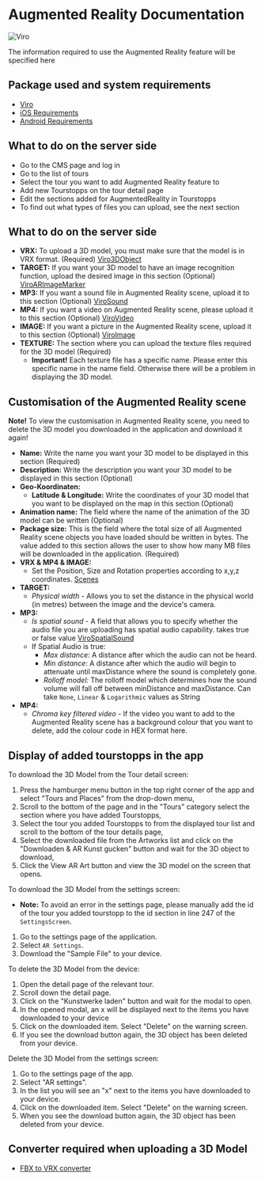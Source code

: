 # Augmented Reality Documentation

![Viro](https://raw.githubusercontent.com/ViroCommunity/virocommunity.github.io/main/viro_community_logo.png)

The information required to use the Augmented Reality feature will be specified here

## Package used and system requirements

- [Viro](https://viro-community.readme.io)
- [iOS Requirements](https://developer.apple.com/library/archive/documentation/DeviceInformation/Reference/iOSDeviceCompatibility/DeviceCompatibilityMatrix/DeviceCompatibilityMatrix.html)
- [Android Requirements](https://developers.google.com/ar/devices)

## What to do on the server side

- Go to the CMS page and log in
- Go to the list of tours
- Select the tour you want to add Augmented Reality feature to
- Add new Tourstopps on the tour detail page
- Edit the sections added for AugmentedReality in Tourstopps
- To find out what types of files you can upload, see the next section

## What to do on the server side

- **VRX:** To upload a 3D model, you must make sure that the model is in VRX format. (Required) [Viro3DObject](https://viro-community.readme.io/docs/viro3dobject)
- **TARGET:** If you want your 3D model to have an image recognition function, upload the desired image in this section (Optional) [ViroARImageMarker](https://viro-community.readme.io/docs/viroarimagemarker)
- **MP3:** If you want a sound file in Augmented Reality scene, upload it to this section (Optional) [ViroSound](https://viro-community.readme.io/docs/virosound)
- **MP4:** If you want a video on Augmented Reality scene, please upload it to this section (Optional) [ViroVideo](https://viro-community.readme.io/docs/virovideo)
- **IMAGE:** If you want a picture in the Augmented Reality scene, upload it to this section (Optional) [ViroImage](https://viro-community.readme.io/docs/viroimage)
- **TEXTURE:** The section where you can upload the texture files required for the 3D model (Required)
  - **Important!** Each texture file has a specific name. Please enter this specific name in the name field. Otherwise there will be a problem in displaying the 3D model.

## Customisation of the Augmented Reality scene

**Note!** To view the customisation in Augmented Reality scene, you need to delete the 3D model you downloaded in the application and download it again!

- **Name:** Write the name you want your 3D model to be displayed in this section (Required)
- **Description:** Write the description you want your 3D model to be displayed in this section (Optional)
- **Geo-Koordinaten:**
  - **Latitude & Longitude:** Write the coordinates of your 3D model that you want to be displayed on the map in this section (Optional)
- **Animation name:** The field where the name of the animation of the 3D model can be written (Optional)
- **Package size:** This is the field where the total size of all Augmented Reality scene objects you have loaded should be written in bytes. The value added to this section allows the user to show how many MB files will be downloaded in the application. (Required)
- **VRX & MP4 & IMAGE:**
  - Set the Position, Size and Rotation properties according to x,y,z coordinates. [Scenes](https://viro-community.readme.io/docs/scenes)
- **TARGET:**
  - _Physical width_ - Allows you to set the distance in the physical world (in metres) between the image and the device's camera.
- **MP3:**
  - _Is spatial sound_ - A field that allows you to specify whether the audio file you are uploading has spatial audio capability. takes true or false value [ViroSpatialSound](https://viro-community.readme.io/docs/virospatialsound#onfinish)
  - If Spatial Audio is true:
    - _Max distance:_ A distance after which the audio can not be heard.
    - _Min distance:_ A distance after which the audio will begin to attenuate until maxDistance where the sound is completely gone.
    - _Rolloff model:_ The rolloff model which determines how the sound volume will fall off between minDistance and maxDistance. Can take `None`, `Linear` & `Logarithmic` values as String
- **MP4:**
  - _Chroma key filtered video_ - If the video you want to add to the Augmented Reality scene has a background colour that you want to delete, add the colour code in HEX format here.

## Display of added tourstopps in the app

To download the 3D Model from the Tour detail screen:

1. Press the hamburger menu button in the top right corner of the app and select "Tours and Places" from the drop-down menu,
2. Scroll to the bottom of the page and in the "Tours" category select the section where you have added Tourstopps,
3. Select the tour you added Tourstopps to from the displayed tour list and scroll to the bottom of the tour details page,
4. Select the downloaded file from the Artworks list and click on the "Downloaden & AR Kunst gucken" button and wait for the 3D object to download,
5. Click the View AR Art button and view the 3D model on the screen that opens.

To download the 3D Model from the settings screen:

- **Note:** To avoid an error in the settings page, please manually add the id of the tour you added tourstopp to the id section in line 247 of the `SettingsScreen`.

1. Go to the settings page of the application.
2. Select `AR Settings`.
3. Download the "Sample File" to your device.

To delete the 3D Model from the device:

1. Open the detail page of the relevant tour.
2. Scroll down the detail page.
3. Click on the "Kunstwerke laden" button and wait for the modal to open.
4. In the opened modal, an x will be displayed next to the items you have downloaded to your device
5. Click on the downloaded item. Select "Delete" on the warning screen.
6. If you see the download button again, the 3D object has been deleted from your device.

Delete the 3D Model from the settings screen:

1. Go to the settings page of the app.
2. Select "AR settings".
3. In the list you will see an "x" next to the items you have downloaded to your device.
4. Click on the downloaded item. Select "Delete" on the warning screen.
5. When you see the download button again, the 3D object has been deleted from your device.

## Converter required when uploading a 3D Model

- [FBX to VRX converter](https://github.com/ViroCommunity/ViroFBX)

